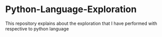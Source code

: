 # Python-Language-Exploration
This repository explains about the exploration that I have performed with respective to python language
